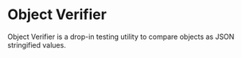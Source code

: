 # Object Verifier #

Object Verifier is a drop-in testing utility to compare objects as JSON stringified values.
